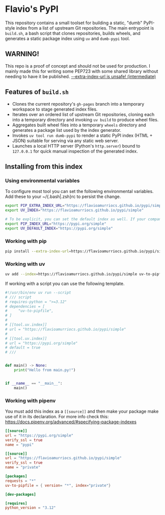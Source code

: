 # Flavio's PyPI

This repository contains a small toolset for building a static, "dumb" PyPI-style index
from a list of upstream Git repositories. The main entrypoint is `build.sh`, a bash
script that clones repositories, builds wheels, and generates a static package index
using `uv` and `dumb-pypi` tool.

## WARNING!
This repo is a proof of concept and should not be used for production. I mainly
made this for writing some PEP723 with some shared library without needing to
have it be published.
[--extra-index-url is unsafe! (intermediate)](https://youtu.be/fWquXVcTKjU)

## Features of `build.sh`

- Clones the current repository's `gh-pages` branch into a temporary workspace to
	stage generated index files.
- Iterates over an ordered list of upstream Git repositories, cloning each into a
	temporary directory and invoking `uv build` to produce wheel files.
- Aggregates built wheel files into a temporary `wheels` directory and generates a
	package list used by the index generator.
- Invokes `uv tool run dumb-pypi` to render a static PyPI index (HTML + JSON)
	suitable for serving via any static web server.
- Launches a local HTTP server (Python's `http.server`) bound to `127.0.0.1` for
	quick manual inspection of the generated index.

## Installing from this index

### Using environmental variables

To configure most tool you can set the following environmental variables. Add these to your ~/{.bash|.zsh}rc to persist the change.
```bash
export PIP_EXTRA_INDEX_URL="https://flavioamurriocs.github.io/pypi/simple"
export UV_INDEX="https://flavioamurriocs.github.io/pypi/simple"

# To be explicit, you can set the default index as well. If your company uses a mirror, make sure to point to it here.
export PIP_INDEX_URL="https://pypi.org/simple"
export UV_DEFAULT_INDEX="https://pypi.org/simple"
```

### Working with pip

```bash
pip install --extra-index-url=https://flavioamurriocs.github.io/pypi/simple uv-to-pipfile
```

### Working with uv
```bash
uv add --index=https://flavioamurriocs.github.io/pypi/simple uv-to-pipfile
```

If working with a script you can use the following template.

```python
#!/usr/bin/env uv run --script
# /// script
# requires-python = ">=3.12"
# dependencies = [
#     "uv-to-pipfile",
# ]
#
# [[tool.uv.index]]
# url = "https://flavioamurriocs.github.io/pypi/simple"
#
# [[tool.uv.index]]
# url = "https://pypi.org/simple"
# default = true
# ///


def main() -> None:
    print("Hello from main.py!")


if __name__ == "__main__":
    main()
```

### Working with pipenv

You must add this index as a `[[source]]` and then make your package make use of it in its declaration.
For more info check this: https://docs.pipenv.org/advanced/#specifying-package-indexes

```toml
[[source]]
url = "https://pypi.org/simple"
verify_ssl = true
name = "pypi"

[[source]]
url = "https://flavioamurriocs.github.io/pypi/simple"
verify_ssl = true
name = "private"

[packages]
requests = "*"
uv-to-pipfile = { version= "*", index="private"}

[dev-packages]

[requires]
python_version = "3.12"
```
